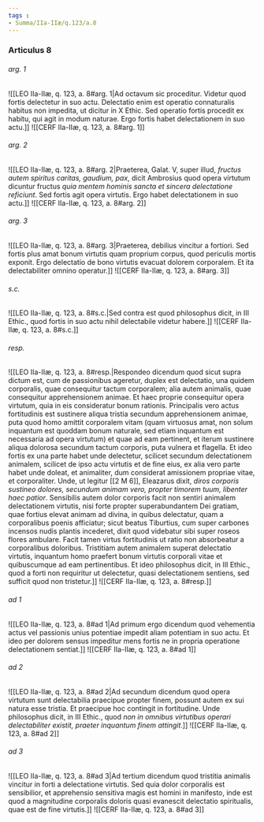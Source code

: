 ```yaml
---
tags : 
- Summa/IIa-IIæ/q.123/a.8
---
```


### Articulus 8

###### arg. 1
![[LEO IIa-IIæ, q. 123, a. 8#arg. 1|Ad octavum sic proceditur. Videtur quod fortis delectetur in suo actu. Delectatio enim est operatio connaturalis habitus non impedita, ut dicitur in X Ethic. Sed operatio fortis procedit ex habitu, qui agit in modum naturae. Ergo fortis habet delectationem in suo actu.]]
![[CERF IIa-IIæ, q. 123, a. 8#arg. 1]]

###### arg. 2
![[LEO IIa-IIæ, q. 123, a. 8#arg. 2|Praeterea, Galat. V, super illud, *fructus autem spiritus caritas, gaudium, pax*, dicit Ambrosius quod opera virtutum dicuntur fructus *quia mentem hominis sancta et sincera delectatione reficiunt*. Sed fortis agit opera virtutis. Ergo habet delectationem in suo actu.]]
![[CERF IIa-IIæ, q. 123, a. 8#arg. 2]]

###### arg. 3
![[LEO IIa-IIæ, q. 123, a. 8#arg. 3|Praeterea, debilius vincitur a fortiori. Sed fortis plus amat bonum virtutis quam proprium corpus, quod periculis mortis exponit. Ergo delectatio de bono virtutis evacuat dolorem corporalem. Et ita delectabiliter omnino operatur.]]
![[CERF IIa-IIæ, q. 123, a. 8#arg. 3]]

###### s.c.
![[LEO IIa-IIæ, q. 123, a. 8#s.c.|Sed contra est quod philosophus dicit, in III Ethic., quod fortis in suo actu nihil delectabile videtur habere.]]
![[CERF IIa-IIæ, q. 123, a. 8#s.c.]]

###### resp.
![[LEO IIa-IIæ, q. 123, a. 8#resp.|Respondeo dicendum quod sicut supra dictum est, cum de passionibus ageretur, duplex est delectatio, una quidem corporalis, quae consequitur tactum corporalem; alia autem animalis, quae consequitur apprehensionem animae. Et haec proprie consequitur opera virtutum, quia in eis consideratur bonum rationis. Principalis vero actus fortitudinis est sustinere aliqua tristia secundum apprehensionem animae, puta quod homo amittit corporalem vitam (quam virtuosus amat, non solum inquantum est quoddam bonum naturale, sed etiam inquantum est necessaria ad opera virtutum) et quae ad eam pertinent, et iterum sustinere aliqua dolorosa secundum tactum corporis, puta vulnera et flagella. Et ideo fortis ex una parte habet unde delectetur, scilicet secundum delectationem animalem, scilicet de ipso actu virtutis et de fine eius, ex alia vero parte habet unde doleat, et animaliter, dum considerat amissionem propriae vitae, et corporaliter. Unde, ut legitur [[2 M 6]], Eleazarus dixit, *diros corporis sustineo dolores, secundum animam vero, propter timorem tuum, libenter haec patior*. Sensibilis autem dolor corporis facit non sentiri animalem delectationem virtutis, nisi forte propter superabundantem Dei gratiam, quae fortius elevat animam ad divina, in quibus delectatur, quam a corporalibus poenis afficiatur; sicut beatus Tiburtius, cum super carbones incensos nudis plantis incederet, dixit quod videbatur sibi super roseos flores ambulare. Facit tamen virtus fortitudinis ut ratio non absorbeatur a corporalibus doloribus. Tristitiam autem animalem superat delectatio virtutis, inquantum homo praefert bonum virtutis corporali vitae et quibuscumque ad eam pertinentibus. Et ideo philosophus dicit, in III Ethic., quod a forti non requiritur ut delectetur, quasi delectationem sentiens, sed sufficit quod non tristetur.]]
![[CERF IIa-IIæ, q. 123, a. 8#resp.]]

###### ad 1
![[LEO IIa-IIæ, q. 123, a. 8#ad 1|Ad primum ergo dicendum quod vehementia actus vel passionis unius potentiae impedit aliam potentiam in suo actu. Et ideo per dolorem sensus impeditur mens fortis ne in propria operatione delectationem sentiat.]]
![[CERF IIa-IIæ, q. 123, a. 8#ad 1]]

###### ad 2
![[LEO IIa-IIæ, q. 123, a. 8#ad 2|Ad secundum dicendum quod opera virtutum sunt delectabilia praecipue propter finem, possunt autem ex sui natura esse tristia. Et praecipue hoc contingit in fortitudine. Unde philosophus dicit, in III Ethic., quod *non in omnibus virtutibus operari delectabiliter existit, praeter inquantum finem attingit*.]]
![[CERF IIa-IIæ, q. 123, a. 8#ad 2]]

###### ad 3
![[LEO IIa-IIæ, q. 123, a. 8#ad 3|Ad tertium dicendum quod tristitia animalis vincitur in forti a delectatione virtutis. Sed quia dolor corporalis est sensibilior, et apprehensio sensitiva magis est homini in manifesto, inde est quod a magnitudine corporalis doloris quasi evanescit delectatio spiritualis, quae est de fine virtutis.]]
![[CERF IIa-IIæ, q. 123, a. 8#ad 3]]

